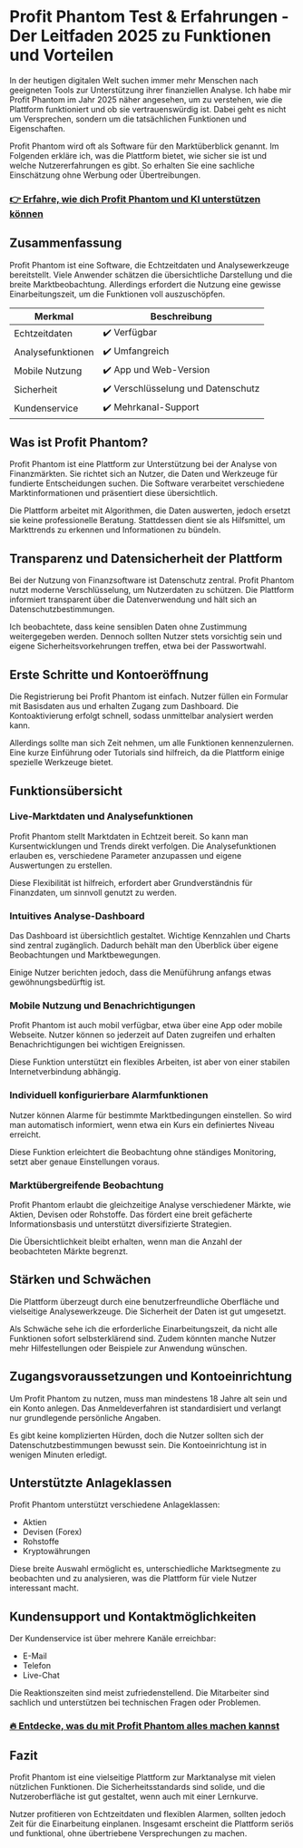 # Profit Phantom Test & Erfahrungen - Der Leitfaden 2025 zu Funktionen und Vorteilen
   
In der heutigen digitalen Welt suchen immer mehr Menschen nach geeigneten Tools zur Unterstützung ihrer finanziellen Analyse. Ich habe mir Profit Phantom im Jahr 2025 näher angesehen, um zu verstehen, wie die Plattform funktioniert und ob sie vertrauenswürdig ist. Dabei geht es nicht um Versprechen, sondern um die tatsächlichen Funktionen und Eigenschaften.

Profit Phantom wird oft als Software für den Marktüberblick genannt. Im Folgenden erkläre ich, was die Plattform bietet, wie sicher sie ist und welche Nutzererfahrungen es gibt. So erhalten Sie eine sachliche Einschätzung ohne Werbung oder Übertreibungen.

### [👉 Erfahre, wie dich Profit Phantom und KI unterstützen können](https://tinyurl.com/2bcss6qx)
## Zusammenfassung  
Profit Phantom ist eine Software, die Echtzeitdaten und Analysewerkzeuge bereitstellt. Viele Anwender schätzen die übersichtliche Darstellung und die breite Marktbeobachtung. Allerdings erfordert die Nutzung eine gewisse Einarbeitungszeit, um die Funktionen voll auszuschöpfen.

| Merkmal                 | Beschreibung                          |
|-------------------------|------------------------------------|
| Echtzeitdaten           | ✔️ Verfügbar                        |
| Analysefunktionen       | ✔️ Umfangreich                      |
| Mobile Nutzung          | ✔️ App und Web-Version              |
| Sicherheit             | ✔️ Verschlüsselung und Datenschutz |
| Kundenservice          | ✔️ Mehrkanal-Support                |

## Was ist Profit Phantom?  
Profit Phantom ist eine Plattform zur Unterstützung bei der Analyse von Finanzmärkten. Sie richtet sich an Nutzer, die Daten und Werkzeuge für fundierte Entscheidungen suchen. Die Software verarbeitet verschiedene Marktinformationen und präsentiert diese übersichtlich.

Die Plattform arbeitet mit Algorithmen, die Daten auswerten, jedoch ersetzt sie keine professionelle Beratung. Stattdessen dient sie als Hilfsmittel, um Markttrends zu erkennen und Informationen zu bündeln.

## Transparenz und Datensicherheit der Plattform  
Bei der Nutzung von Finanzsoftware ist Datenschutz zentral. Profit Phantom nutzt moderne Verschlüsselung, um Nutzerdaten zu schützen. Die Plattform informiert transparent über die Datenverwendung und hält sich an Datenschutzbestimmungen.

Ich beobachtete, dass keine sensiblen Daten ohne Zustimmung weitergegeben werden. Dennoch sollten Nutzer stets vorsichtig sein und eigene Sicherheitsvorkehrungen treffen, etwa bei der Passwortwahl.

## Erste Schritte und Kontoeröffnung  
Die Registrierung bei Profit Phantom ist einfach. Nutzer füllen ein Formular mit Basisdaten aus und erhalten Zugang zum Dashboard. Die Kontoaktivierung erfolgt schnell, sodass unmittelbar analysiert werden kann.

Allerdings sollte man sich Zeit nehmen, um alle Funktionen kennenzulernen. Eine kurze Einführung oder Tutorials sind hilfreich, da die Plattform einige spezielle Werkzeuge bietet.

## Funktionsübersicht  
### Live-Marktdaten und Analysefunktionen  
Profit Phantom stellt Marktdaten in Echtzeit bereit. So kann man Kursentwicklungen und Trends direkt verfolgen. Die Analysefunktionen erlauben es, verschiedene Parameter anzupassen und eigene Auswertungen zu erstellen.

Diese Flexibilität ist hilfreich, erfordert aber Grundverständnis für Finanzdaten, um sinnvoll genutzt zu werden.

### Intuitives Analyse-Dashboard  
Das Dashboard ist übersichtlich gestaltet. Wichtige Kennzahlen und Charts sind zentral zugänglich. Dadurch behält man den Überblick über eigene Beobachtungen und Marktbewegungen.

Einige Nutzer berichten jedoch, dass die Menüführung anfangs etwas gewöhnungsbedürftig ist.

### Mobile Nutzung und Benachrichtigungen  
Profit Phantom ist auch mobil verfügbar, etwa über eine App oder mobile Webseite. Nutzer können so jederzeit auf Daten zugreifen und erhalten Benachrichtigungen bei wichtigen Ereignissen.

Diese Funktion unterstützt ein flexibles Arbeiten, ist aber von einer stabilen Internetverbindung abhängig.

### Individuell konfigurierbare Alarmfunktionen  
Nutzer können Alarme für bestimmte Marktbedingungen einstellen. So wird man automatisch informiert, wenn etwa ein Kurs ein definiertes Niveau erreicht.

Diese Funktion erleichtert die Beobachtung ohne ständiges Monitoring, setzt aber genaue Einstellungen voraus.

### Marktübergreifende Beobachtung  
Profit Phantom erlaubt die gleichzeitige Analyse verschiedener Märkte, wie Aktien, Devisen oder Rohstoffe. Das fördert eine breit gefächerte Informationsbasis und unterstützt diversifizierte Strategien.

Die Übersichtlichkeit bleibt erhalten, wenn man die Anzahl der beobachteten Märkte begrenzt.

## Stärken und Schwächen  
Die Plattform überzeugt durch eine benutzerfreundliche Oberfläche und vielseitige Analysewerkzeuge. Die Sicherheit der Daten ist gut umgesetzt.  

Als Schwäche sehe ich die erforderliche Einarbeitungszeit, da nicht alle Funktionen sofort selbsterklärend sind. Zudem könnten manche Nutzer mehr Hilfestellungen oder Beispiele zur Anwendung wünschen.

## Zugangsvoraussetzungen und Kontoeinrichtung  
Um Profit Phantom zu nutzen, muss man mindestens 18 Jahre alt sein und ein Konto anlegen. Das Anmeldeverfahren ist standardisiert und verlangt nur grundlegende persönliche Angaben.

Es gibt keine komplizierten Hürden, doch die Nutzer sollten sich der Datenschutzbestimmungen bewusst sein. Die Kontoeinrichtung ist in wenigen Minuten erledigt.

## Unterstützte Anlageklassen  
Profit Phantom unterstützt verschiedene Anlageklassen:  
- Aktien  
- Devisen (Forex)  
- Rohstoffe  
- Kryptowährungen  

Diese breite Auswahl ermöglicht es, unterschiedliche Marktsegmente zu beobachten und zu analysieren, was die Plattform für viele Nutzer interessant macht.

## Kundensupport und Kontaktmöglichkeiten  
Der Kundenservice ist über mehrere Kanäle erreichbar:  
- E-Mail  
- Telefon  
- Live-Chat  

Die Reaktionszeiten sind meist zufriedenstellend. Die Mitarbeiter sind sachlich und unterstützen bei technischen Fragen oder Problemen.

### [🔥 Entdecke, was du mit Profit Phantom alles machen kannst](https://tinyurl.com/2bcss6qx)
## Fazit  
Profit Phantom ist eine vielseitige Plattform zur Marktanalyse mit vielen nützlichen Funktionen. Die Sicherheitsstandards sind solide, und die Nutzeroberfläche ist gut gestaltet, wenn auch mit einer Lernkurve.  

Nutzer profitieren von Echtzeitdaten und flexiblen Alarmen, sollten jedoch Zeit für die Einarbeitung einplanen. Insgesamt erscheint die Plattform seriös und funktional, ohne übertriebene Versprechungen zu machen.